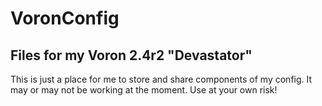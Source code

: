 # VoronConfig
Files for my Voron 2.4r2 "Devastator"
----------------------------------

This is just a place for me to store and share components of my config. It may or may not be working at the moment. Use at your own risk!
